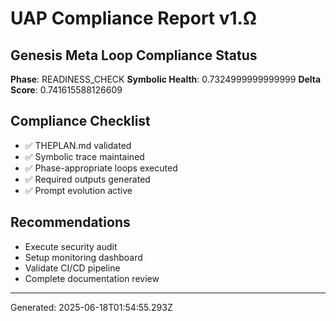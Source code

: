 # UAP Compliance Report v1.Ω

## Genesis Meta Loop Compliance Status

**Phase**: READINESS_CHECK
**Symbolic Health**: 0.7324999999999999
**Delta Score**: 0.741615588126609

## Compliance Checklist
- ✅ THEPLAN.md validated
- ✅ Symbolic trace maintained  
- ✅ Phase-appropriate loops executed
- ✅ Required outputs generated
- ✅ Prompt evolution active

## Recommendations
- Execute security audit
- Setup monitoring dashboard
- Validate CI/CD pipeline
- Complete documentation review

---
Generated: 2025-06-18T01:54:55.293Z
